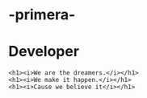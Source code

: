 # -primera-
# Developer
<!DOCTYPE html>
<html lang="en">
<head>
    <meta charset="UTF-8">
    <meta http-equiv="X-UA-Compatible" content="IE=edge">
    <meta name="viewport" content="width=device-width, initial-scale=1.0">
    
</head>
<body>
   
    <h1><i>We are the dreamers.</i></h1>
    <h1><i>We make it happen.</i></h1>
    <h1><i>Cause we believe it</i></h1>
</body>
</html>

